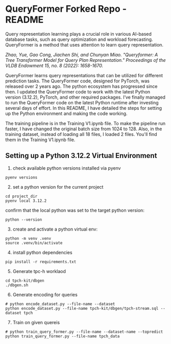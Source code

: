 # QueryFormer Forked Repo - README

Query representation learning plays a crucial role in various AI-based database tasks, such as query optimization and workload forecasting. QueryFormer is a method that uses attention to learn query representation. 

_Zhao, Yue, Gao Cong, Jiachen Shi, and Chunyan Miao. "Queryformer: A Tree Transformer Model for Query Plan Representation." Proceedings of the VLDB Endowment 15, no. 8 (2022): 1658-1670._

QueryFormer learns query representations that can be utilized for different prediction tasks. The QueryFormer code, designed for PyTorch, was released over 2 years ago. The python ecosystem has progressed since then. I updated the QueryFormer code to work with the latest Python version (3.12.2), PyTorch, and other required packages. I’ve finally managed to run the QueryFormer code on the latest Python runtime after investing several days of effort. In this README, I have detailed the steps for setting up the Python environment and making the code working.  

The training pipeline is in the Training V1.ipynb file. To make the pipeline run faster, I have changed the original batch size from 1024 to 128. Also, in the training dataset, instead of loading all 18 files, I loaded 2 files. You'll find them in the Training V1.ipynb file. 

## Setting up a Python 3.12.2 Virtual Environment
1. check available python versions installed via pyenv
```shell
pyenv versions
```
2. set a python version for the current project
```shell
cd project_dir
pyenv local 3.12.2
```

confirm that the local python was set to the target python version:
```shell
python --version
```
3. create and activate a python virtual env:
```shell
python -m venv .venv
source .venv/bin/activate
```

4. install python dependencies
```shell
pip install -r requirements.txt
```

5. Generate tpc-h worklaod
```shell
cd tpch-kit/dbgen
./dbgen.sh
```

6. Generate encoding for queries
```shell
# python encode_dataset.py --file-name --dataset
python encode_dataset.py --file-name tpch-kit/dbgen/tpch-stream.sql --dataset tpch 
```

7. Train on given quereis
```shell
# python train_query_former.py --file-name --dataset-name --topredict
python train_query_former.py --file-name tpch_data